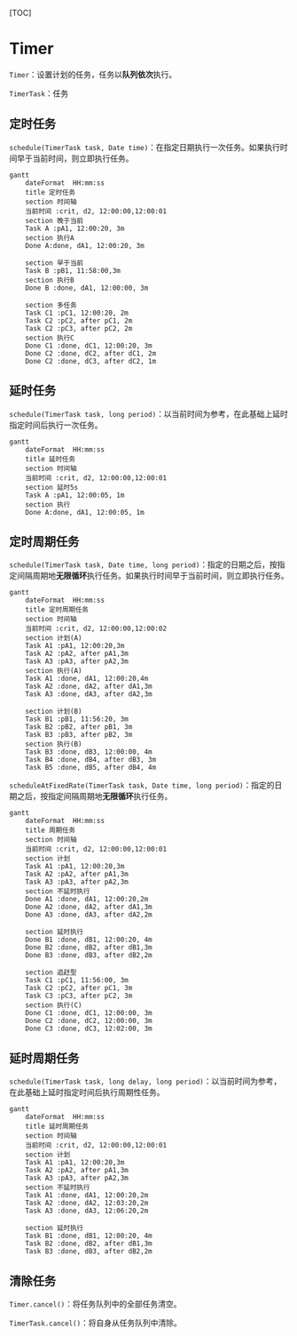 [TOC]

# Timer

`Timer`：设置计划的任务，任务以**队列依次**执行。

`TimerTask`：任务

## 定时任务

`schedule(TimerTask task, Date time)`：在指定日期执行一次任务。如果执行时间早于当前时间，则立即执行任务。

```mermaid
gantt
    dateFormat  HH:mm:ss
    title 定时任务
    section 时间轴
    当前时间 :crit, d2, 12:00:00,12:00:01
    section 晚于当前
    Task A :pA1, 12:00:20, 3m
    section 执行A
    Done A:done, dA1, 12:00:20, 3m
    
    section 早于当前
    Task B :pB1, 11:58:00,3m
    section 执行B
    Done B :done, dA1, 12:00:00, 3m
    
    section 多任务
    Task C1 :pC1, 12:00:20, 2m
    Task C2 :pC2, after pC1, 2m
    Task C2 :pC3, after pC2, 2m
    section 执行C
    Done C1 :done, dC1, 12:00:20, 3m
    Done C2 :done, dC2, after dC1, 2m
    Done C2 :done, dC3, after dC2, 1m
```

## 延时任务

`schedule(TimerTask task, long period)`：以当前时间为参考，在此基础上延时指定时间后执行一次任务。

```mermaid
gantt
    dateFormat  HH:mm:ss
    title 延时任务
    section 时间轴
    当前时间 :crit, d2, 12:00:00,12:00:01
    section 延时5s
    Task A :pA1, 12:00:05, 1m
    section 执行
    Done A:done, dA1, 12:00:05, 1m
```

## 定时周期任务

`schedule(TimerTask task, Date time, long period)`：指定的日期之后，按指定间隔周期地**无限循环**执行任务。如果执行时间早于当前时间，则立即执行任务。

```mermaid
gantt
    dateFormat  HH:mm:ss
    title 定时周期任务
    section 时间轴
    当前时间 :crit, d2, 12:00:00,12:00:02
    section 计划(A)
    Task A1 :pA1, 12:00:20,3m
    Task A2 :pA2, after pA1,3m
    Task A3 :pA3, after pA2,3m
    section 执行(A)
    Task A1 :done, dA1, 12:00:20,4m
    Task A2 :done, dA2, after dA1,3m
    Task A3 :done, dA3, after dA2,3m
    
    section 计划(B)
    Task B1 :pB1, 11:56:20, 3m
    Task B2 :pB2, after pB1, 3m
    Task B3 :pB3, after pB2, 3m
    section 执行(B)
    Task B3 :done, dB3, 12:00:00, 4m
    Task B4 :done, dB4, after dB3, 3m
    Task B5 :done, dB5, after dB4, 4m
```


`scheduleAtFixedRate(TimerTask task, Date time, long period)`：指定的日期之后，按指定间隔周期地**无限循环**执行任务。

```mermaid
gantt
    dateFormat  HH:mm:ss
    title 周期任务
    section 时间轴
    当前时间 :crit, d2, 12:00:00,12:00:01
    section 计划
    Task A1 :pA1, 12:00:20,3m
    Task A2 :pA2, after pA1,3m
    Task A3 :pA3, after pA2,3m
    section 不延时执行
    Done A1 :done, dA1, 12:00:20,2m
    Done A2 :done, dA2, after dA1,3m
    Done A3 :done, dA3, after dA2,2m
    
    section 延时执行
    Done B1 :done, dB1, 12:00:20, 4m
    Done B2 :done, dB2, after dB1,3m
    Done B3 :done, dB3, after dB2,2m
    
    section 追赶型
    Task C1 :pC1, 11:56:00, 3m
    Task C2 :pC2, after pC1, 3m
    Task C3 :pC3, after pC2, 3m
    section 执行(C)
    Done C1 :done, dC1, 12:00:00, 3m
    Done C2 :done, dC2, 12:00:00, 3m
    Done C3 :done, dC3, 12:02:00, 3m
```

## 延时周期任务

`schedule(TimerTask task, long delay, long period)`：以当前时间为参考，在此基础上延时指定时间后执行周期性任务。

```mermaid
gantt
    dateFormat  HH:mm:ss
    title 延时周期任务
    section 时间轴
    当前时间 :crit, d2, 12:00:00,12:00:01
    section 计划
    Task A1 :pA1, 12:00:20,3m
    Task A2 :pA2, after pA1,3m
    Task A3 :pA3, after pA2,3m
    section 不延时执行
    Task A1 :done, dA1, 12:00:20,2m
    Task A2 :done, dA2, 12:03:20,2m
    Task A3 :done, dA3, 12:06:20,2m
    
    section 延时执行
    Task B1 :done, dB1, 12:00:20, 4m
    Task B2 :done, dB2, after dB1,3m
    Task B3 :done, dB3, after dB2,2m
```
## 清除任务
`Timer.cancel()`：将任务队列中的全部任务清空。

`TimerTask.cancel()`：将自身从任务队列中清除。